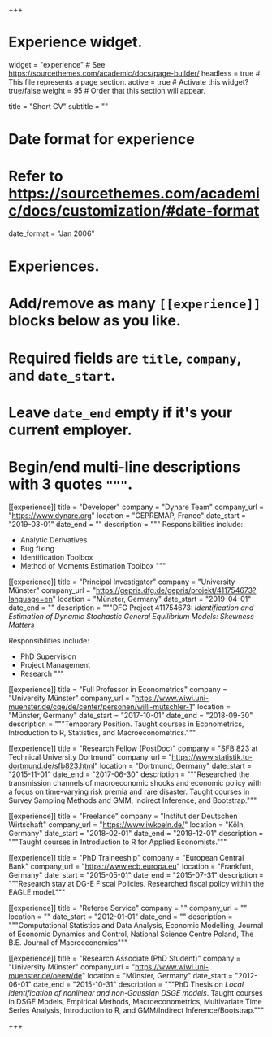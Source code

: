 +++
# Experience widget.
widget = "experience"  # See https://sourcethemes.com/academic/docs/page-builder/
headless = true  # This file represents a page section.
active = true  # Activate this widget? true/false
weight = 95  # Order that this section will appear.

title = "Short CV"
subtitle = ""

# Date format for experience
#   Refer to https://sourcethemes.com/academic/docs/customization/#date-format
date_format = "Jan 2006"

# Experiences.
#   Add/remove as many `[[experience]]` blocks below as you like.
#   Required fields are `title`, `company`, and `date_start`.
#   Leave `date_end` empty if it's your current employer.
#   Begin/end multi-line descriptions with 3 quotes `"""`.
[[experience]]
  title = "Developer"
  company = "Dynare Team"
  company_url = "https://www.dynare.org"
  location = "CEPREMAP, France"
  date_start = "2019-03-01"
  date_end = ""
  description = """
  Responsibilities include:
  
  * Analytic Derivatives
  * Bug fixing
  * Identification Toolbox
  * Method of Moments Estimation Toolbox
  """

[[experience]]
  title = "Principal Investigator"
  company = "University Münster"
  company_url = "https://gepris.dfg.de/gepris/projekt/411754673?language=en"
  location = "Münster, Germany"
  date_start = "2019-04-01"
  date_end = ""
  description = """DFG Project 411754673: *Identification and Estimation of Dynamic Stochastic General Equilibrium Models: Skewness Matters*
  
  Responsibilities include:
  
  * PhD Supervision
  * Project Management
  * Research
  """
  
[[experience]]
  title = "Full Professor in Econometrics"
  company = "University Münster"
  company_url = "https://www.wiwi.uni-muenster.de/cqe/de/center/personen/willi-mutschler-1"
  location = "Münster, Germany"
  date_start = "2017-10-01"
  date_end = "2018-09-30"
  description = """Temporary Position. Taught courses in Econometrics, Introduction to R, Statistics, and Macroeconometrics."""
  
[[experience]]
  title = "Research Fellow (PostDoc)"
  company = "SFB 823 at Technical University Dortmund"
  company_url = "https://www.statistik.tu-dortmund.de/sfb823.html"
  location = "Dortmund, Germany"
  date_start = "2015-11-01"
  date_end = "2017-06-30"
  description = """Researched the transmission channels of macroeconomic shocks and economic policy with a focus on time-varying risk premia and rare disaster. Taught courses in Survey Sampling Methods and GMM, Indirect Inference, and Bootstrap."""

[[experience]]
  title = "Freelance"
  company = "Institut der Deutschen Wirtschaft"
  company_url = "https://www.iwkoeln.de/"
  location = "Köln, Germany"
  date_start = "2018-02-01"
  date_end = "2019-12-01"
  description = """Taught courses in Introduction to R for Applied Economists."""

[[experience]]
  title = "PhD Traineeship"
  company = "European Central Bank"
  company_url = "https://www.ecb.europa.eu"
  location = "Frankfurt, Germany"
  date_start = "2015-05-01"
  date_end = "2015-07-31"
  description = """Research stay at DG-E Fiscal Policies. Researched fiscal policy within the EAGLE model."""

[[experience]]
  title	= "Referee Service"
  company = ""
  company_url = ""
  location = ""
  date_start = "2012-01-01"
  date_end = ""
  description	= """Computational Statistics and Data Analysis, Economic Modelling, Journal of Economic Dynamics and Control, National Science Centre Poland, The B.E. Journal of Macroeconomics"""

[[experience]]
  title = "Research Associate (PhD Student)"
  company = "University Münster"
  company_url = "https://www.wiwi.uni-muenster.de/oeew/de"
  location = "Münster, Germany"
  date_start = "2012-06-01"
  date_end = "2015-10-31"
  description = """PhD Thesis on *Local identification of nonlinear and non-Gaussian DSGE models*. Taught courses in DSGE Models, Empirical Methods, Macroeconometrics, Multivariate Time Series Analysis, Introduction to R, and GMM/Indirect Inference/Bootstrap."""

+++
